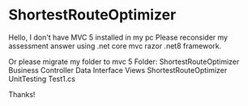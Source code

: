 # ShortestRouteOptimizer

Hello, I don't have MVC 5 installed in my pc
Please reconsider my assessment answer using .net core mvc razor .net8 framework.

Or please migrate my folder to mvc 5
  Folder:
    ShortestRouteOptimizer
      Business
      Controller
      Data
      Interface
      Views
        ShortestRouteOptimizer
    UnitTesting
      Test1.cs
        



Thanks!
